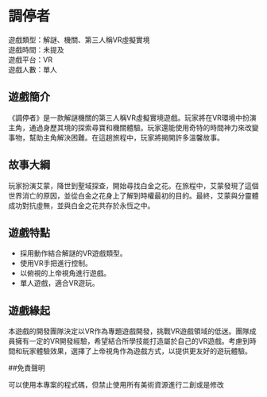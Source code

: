 # 調停者

遊戲類型：解謎、機關、第三人稱VR虛擬實境  
遊戲時間：未提及  
遊戲平台：VR  
遊戲人數：單人

## 遊戲簡介

《調停者》是一款解謎機關的第三人稱VR虛擬實境遊戲。玩家將在VR環境中扮演主角，通過身歷其境的探索尋寶和機關體驗。玩家還能使用奇特的時間神力來改變事物，幫助主角解決困難。在這趟旅程中，玩家將揭開許多溫馨故事。

## 故事大綱

玩家扮演艾蒙，降世到聖域探查，開始尋找白金之花。在旅程中，艾蒙發現了這個世界消亡的原因，並從白金之花身上了解到時權最初的目的。最終，艾蒙與分靈體成功對抗虛無，並與白金之花共存於永恆之中。

## 遊戲特點

- 採用動作結合解謎的VR遊戲類型。
- 使用VR手把進行控制。
- 以俯視的上帝視角進行遊戲。
- 單人遊戲，適合VR遊玩。

## 遊戲緣起

本遊戲的開發團隊決定以VR作為專題遊戲開發，挑戰VR遊戲領域的低迷。團隊成員擁有一定的VR開發經驗，希望結合所學技能打造屬於自己的VR遊戲。考慮到時間和玩家體驗效果，選擇了上帝視角作為遊戲方式，以提供更友好的遊玩體驗。

##免責聲明

可以使用本專案的程式碼，但禁止使用所有美術資源進行二創或是修改

